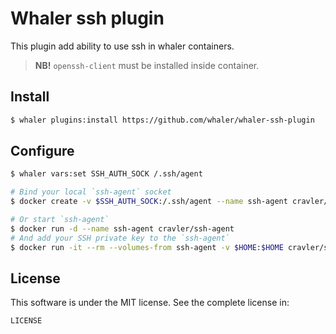 # Whaler ssh plugin

This plugin add ability to use ssh in whaler containers.

> **NB!** `openssh-client` must be installed inside container.

## Install

```sh
$ whaler plugins:install https://github.com/whaler/whaler-ssh-plugin
```

## Configure

```sh
$ whaler vars:set SSH_AUTH_SOCK /.ssh/agent

# Bind your local `ssh-agent` socket
$ docker create -v $SSH_AUTH_SOCK:/.ssh/agent --name ssh-agent cravler/ssh-agent /bin/true

# Or start `ssh-agent`
$ docker run -d --name ssh-agent cravler/ssh-agent
# And add your SSH private key to the `ssh-agent`
$ docker run -it --rm --volumes-from ssh-agent -v $HOME:$HOME cravler/ssh-agent ssh-add $HOME/.ssh/id_rsa
```

## License

This software is under the MIT license. See the complete license in:

```
LICENSE
```
